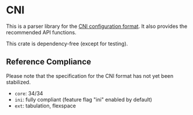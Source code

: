# CNI

This is a parser library for the [CNI configuration format](https://github.com/libuconf/cni/). It also provides the recommended API functions.

This crate is dependency-free (except for testing).

## Reference Compliance
Please note that the specification for the CNI format has not yet been stabilized.

- `core`: 34/34
- `ini`: fully compliant (feature flag "ini" enabled by default)
- `ext`: tabulation, flexspace
